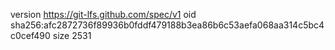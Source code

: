 version https://git-lfs.github.com/spec/v1
oid sha256:afc2872736f89936b0fddf479188b3ea86b6c53aefa068aa314c5bc4c0cef490
size 2531
